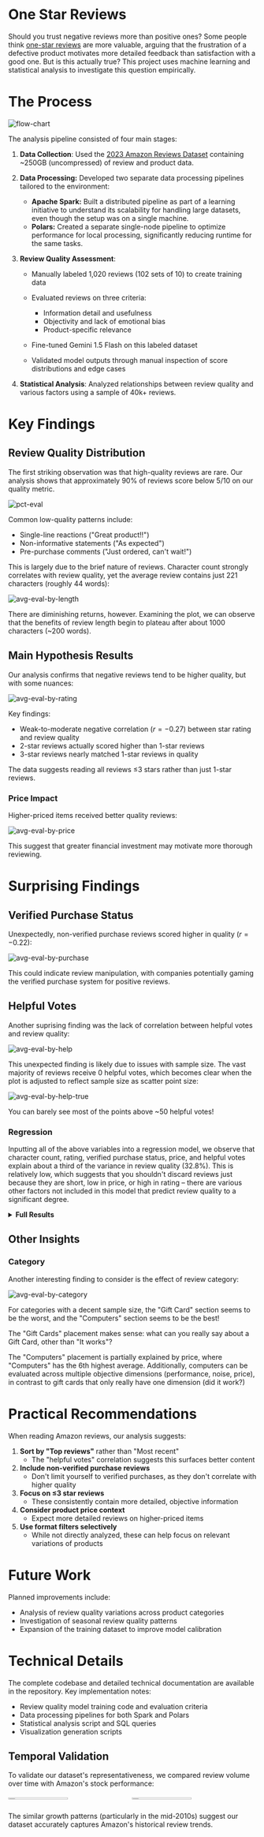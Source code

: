 # One Star Reviews

Should you trust negative reviews more than positive ones? Some people think
[one-star reviews](https://near.blog/read-the-one-star-reviews/) are more
valuable, arguing that the frustration of a defective product motivates more
detailed feedback than satisfaction with a good one. But is this actually true?
This project uses machine learning and statistical analysis to investigate this
question empirically.

# The Process

![flow-chart](../media/flow-chart.svg)

The analysis pipeline consisted of four main stages:

1. **Data Collection**: Used the
   [2023 Amazon Reviews Dataset](https://amazon-reviews-2023.github.io/)
   containing ~250GB (uncompressed) of review and product data.

2. **Data Processing:** Developed two separate data processing pipelines
   tailored to the environment:

   - **Apache Spark:** Built a distributed pipeline as part of a learning
     initiative to understand its scalability for handling large datasets, even
     though the setup was on a single machine.
   - **Polars:** Created a separate single-node pipeline to optimize performance
     for local processing, significantly reducing runtime for the same tasks.

3. **Review Quality Assessment**:

   - Manually labeled 1,020 reviews (102 sets of 10) to create training data
   - Evaluated reviews on three criteria:

     - Information detail and usefulness
     - Objectivity and lack of emotional bias
     - Product-specific relevance

   - Fine-tuned Gemini 1.5 Flash on this labeled dataset
   - Validated model outputs through manual inspection of score distributions
     and edge cases

4. **Statistical Analysis**: Analyzed relationships between review quality and
   various factors using a sample of 40k+ reviews.

# Key Findings

## Review Quality Distribution

The first striking observation was that high-quality reviews are rare. Our
analysis shows that approximately 90% of reviews score below 5/10 on our quality
metric.

![pct-eval](../media/pct_eval.png)

Common low-quality patterns include:

- Single-line reactions ("Great product!!")
- Non-informative statements ("As expected")
- Pre-purchase comments ("Just ordered, can't wait!")

This is largely due to the brief nature of reviews. Character count strongly
correlates with review quality, yet the average review contains just 221
characters (roughly 44 words):

![avg-eval-by-length](../media/avg_eval_by_length.png)

There are diminishing returns, however. Examining the plot, we can observe that
the benefits of review length begin to plateau after about 1000 characters (~200
words).

## Main Hypothesis Results

Our analysis confirms that negative reviews tend to be higher quality, but with
some nuances:

![avg-eval-by-rating](../media/avg_eval_by_rating.png)

Key findings:

- Weak-to-moderate negative correlation ($r = -0.27$) between star rating and
  review quality
- 2-star reviews actually scored higher than 1-star reviews
- 3-star reviews nearly matched 1-star reviews in quality

The data suggests reading all reviews ≤3 stars rather than just 1-star reviews.

### Price Impact

Higher-priced items received better quality reviews:

![avg-eval-by-price](../media/avg_eval_by_price.png)

This suggest that greater financial investment may motivate more thorough
reviewing.

# Surprising Findings

## Verified Purchase Status

Unexpectedly, non-verified purchase reviews scored higher in quality
($r = -0.22$):

![avg-eval-by-purchase](../media/avg_eval_by_purchase.png)

This could indicate review manipulation, with companies potentially gaming the
verified purchase system for positive reviews.

## Helpful Votes

Another suprising finding was the lack of correlation between helpful votes and
review quality:

![avg-eval-by-help](../media/avg_eval_by_help.png)

This unexpected finding is likely due to issues with sample size. The vast
majority of reviews receive 0 helpful votes, which becomes clear when the plot
is adjusted to reflect sample size as scatter point size:

![avg-eval-by-help-true](../media/avg_eval_by_help_true.png)

You can barely see most of the points above ~50 helpful votes!

### Regression

Inputting all of the above variables into a regression model, we observe that
character count, rating, verified purchase status, price, and helpful votes
explain about a third of the variance in review quality (32.8%). This is
relatively low, which suggests that you shouldn't discard reviews just because
they are short, low in price, or high in rating – there are various other
factors not included in this model that predict review quality to a significant
degree.

<details>
   <summary><b>Full Results</b></summary>
   <br />
<table>
  <tr>
    <th>Dep. Variable:</th>
    <td>Review Quality</td>
    <th>R-squared:</th>
    <td>0.328</td>
  </tr>
  <tr>
    <th>Model:</th>
    <td>OLS</td>
    <th>Adj. R-squared:</th>
    <td>0.328</td>
  </tr>
  <tr>
    <th>Method:</th>
    <td>Least Squares</td>
    <th>F-statistic:</th>
    <td>5703.</td>
  </tr>
  <tr>
    <th>Prob (F-statistic):</th>
    <td>0.00</td>
    <th>Log-Likelihood:</th>
    <td>-95890.</td>
  </tr>
  <tr>
    <th>No. Observations:</th>
    <td>58512</td>
    <th>AIC:</th>
    <td>1.918e+05</td>
  </tr>
  <tr>
    <th>Df Residuals:</th>
    <td>58506</td>
    <th>BIC:</th>
    <td>1.918e+05</td>
  </tr>
  <tr>
    <th>Df Model:</th>
    <td>5</td>
    <th></th>
    <td></td>
  </tr>
  <tr>
    <th>Covariance Type:</th>
    <td>nonrobust</td>
    <th></th>
    <td></td>
  </tr>
</table>
<table>
  <tr>
    <td></td>
    <th>coef</th>
    <th>std err</th>
    <th>t</th>
    <th>P>|t|</th>
    <th>[0.025</th>
    <th>0.975]</th>
  </tr>
  <tr>
    <th>const</th>
    <td>3.1422</td>
    <td>0.026</td>
    <td>121.928</td>
    <td>0.000</td>
    <td>3.092</td>
    <td>3.193</td>
  </tr>
  <tr>
    <th>Review Length (N. Characters)</th>
    <td>0.0017</td>
    <td>1.28e-05</td>
    <td>133.144</td>
    <td>0.000</td>
    <td>0.002</td>
    <td>0.002</td>
  </tr>
  <tr>
    <th>Rating</th>
    <td>-0.2660</td>
    <td>0.004</td>
    <td>-61.913</td>
    <td>0.000</td>
    <td>-0.274</td>
    <td>-0.258</td>
  </tr>
  <tr>
    <th>Verified Purchase</th>
    <td>-0.3443</td>
    <td>0.018</td>
    <td>-19.665</td>
    <td>0.000</td>
    <td>-0.379</td>
    <td>-0.310</td>
  </tr>
  <tr>
    <th>Price</th>
    <td>0.0016</td>
    <td>6.92e-05</td>
    <td>22.530</td>
    <td>0.000</td>
    <td>0.001</td>
    <td>0.002</td>
  </tr>
  <tr>
    <th>Helpful Votes</th>
    <td>0.0003</td>
    <td>0.000</td>
    <td>1.324</td>
    <td>0.186</td>
    <td>-0.000</td>
    <td>0.001</td>
  </tr>
</table>
<table>
  <tr>
    <th>Omnibus:</th>
    <td>20205.267</td>
    <th>Durbin-Watson:</th>
    <td>1.759</td>
  </tr>
  <tr>
    <th>Prob(Omnibus):</th>
    <td>0.000</td>
    <th>Jarque-Bera (JB):</th>
    <td>925983.930</td>
  </tr>
  <tr>
    <th>Skew:</th>
    <td>-0.928</td>
    <th>Prob(JB):</th>
    <td>0.00</td>
  </tr>
  <tr>
    <th>Kurtosis:</th>
    <td>22.400</td>
    <th>Cond. No.</th>
    <td>2.71e+03</td>
  </tr>
</table>
</details>

## Other Insights

### Category

Another interesting finding to consider is the effect of review category:

![avg-eval-by-category](../media/avg_eval_by_category.png)

For categories with a decent sample size, the "Gift Card" section seems to be
the worst, and the "Computers" section seems to be the best!

The "Gift Cards" placement makes sense: what can you really say about a Gift
Card, other than "It works"?

The "Computers" placement is partially explained by price, where "Computers" has
the 6th highest average. Additionally, computers can be evaluated across
multiple objective dimensions (performance, noise, price), in contrast to gift
cards that only really have one dimension (did it work?)

# Practical Recommendations

When reading Amazon reviews, our analysis suggests:

1. **Sort by "Top reviews"** rather than "Most recent"
   - The "helpful votes" correlation suggests this surfaces better content
2. **Include non-verified purchase reviews**
   - Don't limit yourself to verified purchases, as they don't correlate with
     higher quality
3. **Focus on ≤3 star reviews**
   - These consistently contain more detailed, objective information
4. **Consider product price context**
   - Expect more detailed reviews on higher-priced items
5. **Use format filters selectively**
   - While not directly analyzed, these can help focus on relevant variations of
     products

# Future Work

Planned improvements include:

- Analysis of review quality variations across product categories
- Investigation of seasonal review quality patterns
- Expansion of the training dataset to improve model calibration

# Technical Details

The complete codebase and detailed technical documentation are available in the
repository. Key implementation notes:

- Review quality model training code and evaluation criteria
- Data processing pipelines for both Spark and Polars
- Statistical analysis script and SQL queries
- Visualization generation scripts

## Temporal Validation

To validate our dataset's representativeness, we compared review volume over
time with Amazon's stock performance:

<div style="display: flex; flex-wrap: wrap;">
   <div style="vertical-align: middle; width: 100%;">
      <img style="vertical-align: middle; width: 49%;" src="../media/running-total.png" />
      <img style="vertical-align: middle; width: 49%;" src="../media/amazon-stock.png" />
   </div>
</div>

The similar growth patterns (particularly in the mid-2010s) suggest our dataset
accurately captures Amazon's historical review trends.
